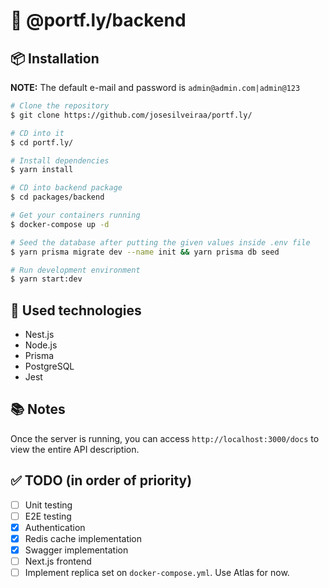 # :rocket: @portf.ly/backend

## 📦 Installation

**NOTE:** The default e-mail and password is `admin@admin.com|admin@123`

```bash
# Clone the repository
$ git clone https://github.com/josesilveiraa/portf.ly/

# CD into it
$ cd portf.ly/

# Install dependencies
$ yarn install

# CD into backend package
$ cd packages/backend

# Get your containers running
$ docker-compose up -d

# Seed the database after putting the given values inside .env file
$ yarn prisma migrate dev --name init && yarn prisma db seed

# Run development environment
$ yarn start:dev
```

## 🚀 Used technologies

- Nest.js
- Node.js
- Prisma
- PostgreSQL
- Jest

## :books: Notes
Once the server is running, you can access `http://localhost:3000/docs` to view the entire API description.

## ✅ TODO (in order of priority)

- [ ] Unit testing
- [ ] E2E testing
- [x] Authentication
- [x] Redis cache implementation
- [x] Swagger implementation
- [ ] Next.js frontend
- [ ] Implement replica set on `docker-compose.yml`. Use Atlas for now.
